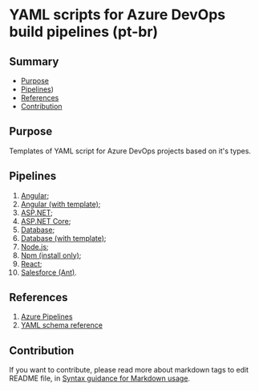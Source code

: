 # YAML scripts for Azure DevOps build pipelines (pt-br)

## Summary
* [Purpose](#purpose)
* [Pipelines](#pipelines))
* [References](#references)
* [Contribution](#contribution)

## Purpose
Templates of YAML script for Azure DevOps projects based on it's types.

## Pipelines
1.	[Angular](https://github.com/renanlq/azure-pipelines/blob/master/src/angular.yml);
2.	[Angular (with template)](https://github.com/renanlq/azure-pipelines/blob/master/src/angular-template.yml);
3.  [ASP.NET](https://github.com/renanlq/azure-pipelines/blob/master/src/aspnet.yml);
4.	[ASP.NET Core](https://github.com/renanlq/azure-pipelines/blob/master/src/aspnetcore.yml);
5.	[Database](https://github.com/renanlq/azure-pipelines/blob/master/src/database-ssdt.yml);
6.	[Database (with template)](https://github.com/renanlq/azure-pipelines/blob/master/src/database-ssdt-template.yml);
7.	[Node.js](https://github.com/renanlq/azure-pipelines/blob/master/src/nodejs.yml);
8.	[Npm (install only)](https://github.com/renanlq/azure-pipelines/blob/master/src/npm.yml);
9.	[React](https://github.com/renanlq/azure-pipelines/blob/master/src/react.yml);
10. [Salesforce (Ant)](https://github.com/renanlq/azure-pipelines/blob/master/src/salesforce.yml).

## References
1. [Azure Pipelines](https://docs.microsoft.com/en-us/azure/devops/pipelines/?view=azure-devops)
2. [YAML schema reference](https://aka.ms/yaml)

## Contribution
If you want to contribute, please read more about markdown tags to edit README file, in [Syntax guidance for Markdown usage](https://docs.microsoft.com/en-us/vsts/project/wiki/markdown-guidance?view=vsts).

